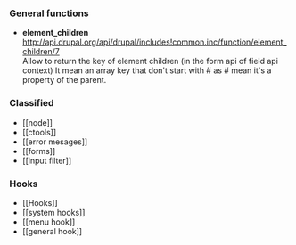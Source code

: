 ### General functions 

* **element_children**   
http://api.drupal.org/api/drupal/includes!common.inc/function/element_children/7   
Allow to return the key of element children (in the form api of field api context) It mean an array key that don't start with # as # mean it's a property of the parent. 


### Classified

* [[node]]
* [[ctools]]
* [[error mesages]]
* [[forms]]
* [[input filter]]

### Hooks
* [[Hooks]]
* [[system hooks]]
* [[menu hook]]
* [[general hook]]